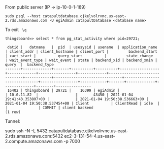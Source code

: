 From public server (IP -> ip-10-0-1-189)
```
sudo psql --host catapultdatabase.cjkelvolrvnc.us-east-2.rds.amazonaws.com -U egiAdmin catapultDatabase <database name>
```
To exit ``` \q```

```shell
thingsboard=> select * from pg_stat_activity where pid=29721;

 datid |   datname   |  pid  | usesysid | usename  | application_name | client_addr | client_hostname | client_port |         backend_start         | xact_start |          query_start          |         state_change          | wait_event_type | wait_event | state | backend_xid | backend_xmin | query  |  backend_type  
-------+-------------+-------+----------+----------+------------------+-------------+-----------------+-------------+-------------------------------+------------+-------------------------------+-------------------------------+-----------------+------------+-------+-------------+--------------+--------+----------------
 16402 | thingsboard | 29721 |    16399 | egiAdmin |                  | 10.0.11.82  |                 |       43450 | 2021-01-04 19:41:43.353807+00 |            | 2021-01-04 19:50:38.536663+00 | 2021-01-04 19:50:38.537454+00 | Client          | ClientRead | idle  |             |              | COMMIT | client backend
(1 row)
```
Tunnel:

sudo ssh -N -L 5432:catapultdatabase.cjkelvolrvnc.us-east-2.rds.amazonaws.com:5432 ec2-3-131-54-4.us-east-2.compute.amazonaws.com -p 7000
